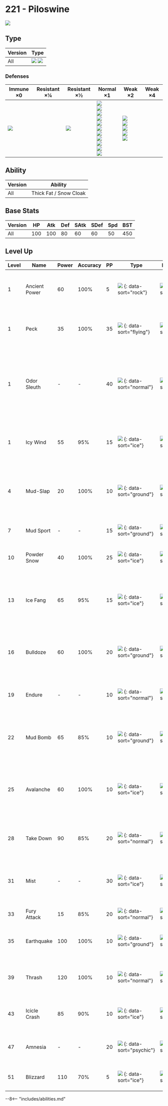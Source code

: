 # 221 - Piloswine
![][221]

## Type

Version | Type
---     | ---
All     | ![][ice]  ![][ground]

### Defenses

Immune ×0         | Resistant ×¼ | Resistant ×½    | Normal ×1                                                                                                                                                  | Weak ×2                                                                  | Weak ×4
---               | ---          | ---             | ---                                                                                                                                                        | ---                                                                      | ---
![][electric]<br> | &nbsp;       | ![][poison]<br> | ![][normal]<br>![][flying]<br>![][ground]<br>![][rock]<br>![][bug]<br>![][ghost]<br>![][psychic]<br>![][ice]<br>![][dragon]<br>![][dark]<br>![][fairy]<br> | ![][fighting]<br>![][steel]<br>![][fire]<br>![][water]<br>![][grass]<br> | &nbsp;

## Ability

Version | Ability
---     | ---
All     | Thick Fat / Snow Cloak

## Base Stats

Version | HP  | Atk | Def | SAtk | SDef | Spd | BST
---     | --- | --- | --- | ---  | ---  | --- | ---
All     | 100 | 100 | 80  | 60   | 60   | 50  | 450

## Level Up

Level | Name          | Power | Accuracy | PP  | Type                                 | Damage Class                           | Description
---   | ---           | ---   | ---      | --- | ---                                  | ---                                    | ---
1     | Ancient Power | 60    | 100%     | 5   | ![][rock] {: data-sort="rock"}       | ![][special] {: data-sort="special"}   | Has a 10% chance to raise all of the user's stats by one stage.
1     | Peck          | 35    | 100%     | 35  | ![][flying] {: data-sort="flying"}   | ![][physical] {: data-sort="physical"} | Inflicts regular damage with no additional effect.
1     | Odor Sleuth   | -     | -        | 40  | ![][normal] {: data-sort="normal"}   | ![][status] {: data-sort="status"}     | Forces the target to have no Evade, and allows it to be hit by Normal and Fighting moves even if it's a Ghost.
1     | Icy Wind      | 55    | 95%      | 15  | ![][ice] {: data-sort="ice"}         | ![][special] {: data-sort="special"}   | Has a 100% chance to lower the target's Speed by one stage.
4     | Mud-Slap      | 20    | 100%     | 10  | ![][ground] {: data-sort="ground"}   | ![][special] {: data-sort="special"}   | Has a 100% chance to lower the target's accuracy by one stage.
7     | Mud Sport     | -     | -        | 15  | ![][ground] {: data-sort="ground"}   | ![][status] {: data-sort="status"}     | Halves all Electric-type damage.
10    | Powder Snow   | 40    | 100%     | 25  | ![][ice] {: data-sort="ice"}         | ![][special] {: data-sort="special"}   | Has a 10% chance to freeze the target.
13    | Ice Fang      | 65    | 95%      | 15  | ![][ice] {: data-sort="ice"}         | ![][physical] {: data-sort="physical"} | Has a 10% chance to freeze the target and a 10% chance to make the target flinch.
16    | Bulldoze      | 60    | 100%     | 20  | ![][ground] {: data-sort="ground"}   | ![][physical] {: data-sort="physical"} | Has a 100% chance to lower the target's Speed by one stage.
19    | Endure        | -     | -        | 10  | ![][normal] {: data-sort="normal"}   | ![][status] {: data-sort="status"}     | Prevents the user's HP from lowering below 1 this turn.
22    | Mud Bomb      | 65    | 85%      | 10  | ![][ground] {: data-sort="ground"}   | ![][special] {: data-sort="special"}   | Has a 30% chance to lower the target's accuracy by one stage.
25    | Avalanche     | 60    | 100%     | 10  | ![][ice] {: data-sort="ice"}         | ![][physical] {: data-sort="physical"} | Inflicts double damage if the user takes damage before attacking this turn.
28    | Take Down     | 90    | 85%      | 20  | ![][normal] {: data-sort="normal"}   | ![][physical] {: data-sort="physical"} | User receives 1/4 the damage it inflicts in recoil.
31    | Mist          | -     | -        | 30  | ![][ice] {: data-sort="ice"}         | ![][status] {: data-sort="status"}     | Protects the user's stats from being changed by enemy moves.
33    | Fury Attack   | 15    | 85%      | 20  | ![][normal] {: data-sort="normal"}   | ![][physical] {: data-sort="physical"} | Hits 2-5 times in one turn.
35    | Earthquake    | 100   | 100%     | 10  | ![][ground] {: data-sort="ground"}   | ![][physical] {: data-sort="physical"} | Inflicts regular damage and can hit Dig users.
39    | Thrash        | 120   | 100%     | 10  | ![][normal] {: data-sort="normal"}   | ![][physical] {: data-sort="physical"} | Hits every turn for 2-3 turns, then confuses the user.
43    | Icicle Crash  | 85    | 90%      | 10  | ![][ice] {: data-sort="ice"}         | ![][physical] {: data-sort="physical"} | Has a 30% chance to make the target flinch.
47    | Amnesia       | -     | -        | 20  | ![][psychic] {: data-sort="psychic"} | ![][status] {: data-sort="status"}     | Raises the user's Special Defense by two stages.
51    | Blizzard      | 110   | 70%      | 5   | ![][ice] {: data-sort="ice"}         | ![][special] {: data-sort="special"}   | Has a 10% chance to freeze the target.

--8<-- "includes/abilities.md"

[221]: ../img/pokemon/221.png
[normal]: ../img/types/normal.png
[fire]: ../img/types/fire.png
[fighting]: ../img/types/fighting.png
[water]: ../img/types/water.png
[flying]: ../img/types/flying.png
[grass]: ../img/types/grass.png
[poison]: ../img/types/poison.png
[electric]: ../img/types/electric.png
[ground]: ../img/types/ground.png
[psychic]: ../img/types/psychic.png
[rock]: ../img/types/rock.png
[ice]: ../img/types/ice.png
[bug]: ../img/types/bug.png
[dragon]: ../img/types/dragon.png
[ghost]: ../img/types/ghost.png
[dark]: ../img/types/dark.png
[steel]: ../img/types/steel.png
[fairy]: ../img/types/fairy.png
[physical]: ../img/types/physical.png
[special]: ../img/types/special.png
[status]: ../img/types/status.png
